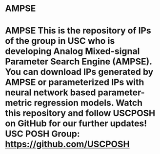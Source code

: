 # AMPSE
# AMPSE This is the repository of IPs of the group in USC who is developing Analog Mixed-signal Parameter Search Engine (AMPSE). You can download IPs generated by AMPSE or parameterized IPs with neural network based parameter-metric regression models. Watch this repository and follow USCPOSH on GitHub for our further updates!  USC POSH Group: https://github.com/USCPOSH
